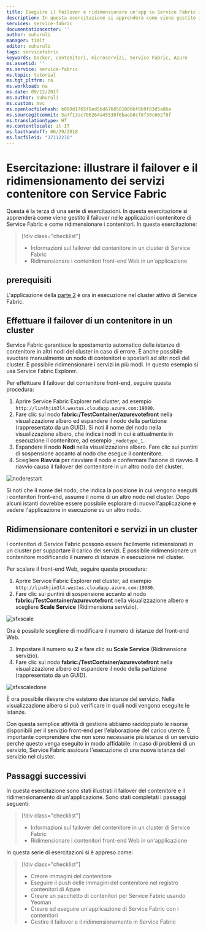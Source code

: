 ```yaml
---
title: Eseguire il failover e ridimensionare un'app su Service Fabric in Azire | Microsoft Docs
description: In questa esercitazione si apprenderà come viene gestito il failover di un'applicazione contenitore di Azure Service Fabric  e su come ridimensionare i contenitori e i servizi in esecuzione in un cluster.
services: service-fabric
documentationcenter: ''
author: suhuruli
manager: timlt
editor: suhuruli
tags: servicefabric
keywords: Docker, contenitori, microservizi, Service Fabric, Azure
ms.assetid: ''
ms.service: service-fabric
ms.topic: tutorial
ms.tgt_pltfrm: na
ms.workload: na
ms.date: 09/12/2017
ms.author: suhuruli
ms.custom: mvc
ms.openlocfilehash: b099d1765f0ed56d6768501086bf8b9f83d5a86a
ms.sourcegitcommit: 5a7f13ac706264a45538f6baeb8cf8f30c662f8f
ms.translationtype: HT
ms.contentlocale: it-IT
ms.lasthandoff: 06/29/2018
ms.locfileid: "37112270"
---
```

# <a name="tutorial-demonstrate-fail-over-and-scaling-of-container-services-with-service-fabric"></a>Esercitazione: illustrare il failover e il ridimensionamento dei servizi contenitore con Service Fabric

Questa è la terza di una serie di esercitazioni. In questa esercitazione si apprenderà come viene gestito il failover nelle applicazioni contenitore di Service Fabric e come ridimensionare i contenitori. In questa esercitazione:

> [!div class="checklist"]
> * Informazioni sul failover del contenitore in un cluster di Service Fabric
> * Ridimensionare i contenitori front-end Web in un'applicazione

## <a name="prerequisites"></a>prerequisiti

L'applicazione della [parte 2](service-fabric-tutorial-package-containers.md) è ora in esecuzione nel cluster attivo di Service Fabric.

## <a name="fail-over-a-container-in-a-cluster"></a>Effettuare il failover di un contenitore in un cluster

Service Fabric garantisce lo spostamento automatico delle istanze di contenitore in altri nodi del cluster in caso di errore. È anche possibile svuotare manualmente un nodo di contenitori e spostarli ad altri nodi del cluster. È possibile ridimensionare i servizi in più modi. In questo esempio si usa Service Fabric Explorer.

Per effettuare il failover del contenitore front-end, seguire questa procedura:

1. Aprire Service Fabric Explorer nel cluster, ad esempio `http://lin4hjim3l4.westus.cloudapp.azure.com:19080`.
2. Fare clic sul nodo **fabric:/TestContainer/azurevotefront** nella visualizzazione albero ed espandere il nodo della partizione (rappresentato da un GUID). Si noti il nome del nodo nella visualizzazione albero, che indica i nodi in cui è attualmente in esecuzione il contenitore, ad esempio `_nodetype_1`.
3. Espandere il nodo **Nodi** nella visualizzazione albero. Fare clic sui puntini di sospensione accanto al nodo che esegue il contenitore.
4. Scegliere **Riavvia** per riavviare il nodo e confermare l'azione di riavvio. Il riavvio causa il failover del contenitore in un altro nodo del cluster.

![noderestart][noderestart]

Si noti che il nome del nodo, che indica la posizione in cui vengono eseguiti i contenitori front-end, assume il nome di un altro nodo nel cluster. Dopo alcuni istanti dovrebbe essere possibile esplorare di nuovo l'applicazione e vedere l'applicazione in esecuzione su un altro nodo.

## <a name="scale-containers-and-services-in-a-cluster"></a>Ridimensionare contenitori e servizi in un cluster

I contenitori di Service Fabric possono essere facilmente ridimensionati in un cluster per supportare il carico dei servizi. È possibile ridimensionare un contenitore modificando il numero di istanze in esecuzione nel cluster.

Per scalare il front-end Web, seguire questa procedura:

1. Aprire Service Fabric Explorer nel cluster, ad esempio `http://lin4hjim3l4.westus.cloudapp.azure.com:19080`.
2. Fare clic sui puntini di sospensione accanto al nodo **fabric:/TestContainer/azurevotefront** nella visualizzazione albero e scegliere **Scale Service** (Ridimensiona servizio).

![sfxscale][sfxscale]

Ora è possibile scegliere di modificare il numero di istanze del front-end Web.

3. Impostare il numero su **2** e fare clic su **Scale Service** (Ridimensiona servizio).
4. Fare clic sul nodo **fabric:/TestContainer/azurevotefront** nella visualizzazione albero ed espandere il nodo della partizione (rappresentato da un GUID).

![sfxscaledone][sfxscaledone]

È ora possibile rilevare che esistono due istanze del servizio. Nella visualizzazione albero si può verificare in quali nodi vengono eseguite le istanze.

Con questa semplice attività di gestione abbiamo raddoppiato le risorse disponibili per il servizio front-end per l'elaborazione del carico utente. È importante comprendere che non sono necessarie più istanze di un servizio perché questo venga eseguito in modo affidabile. In caso di problemi di un servizio, Service Fabric assicura l'esecuzione di una nuova istanza del servizio nel cluster.

## <a name="next-steps"></a>Passaggi successivi

In questa esercitazione sono stati illustrati il failover del contenitore e il ridimensionamento di un'applicazione. Sono stati completati i passaggi seguenti:

> [!div class="checklist"]
> * Informazioni sul failover del contenitore in un cluster di Service Fabric
> * Ridimensionare i contenitori front-end Web in un'applicazione

In questa serie di esercitazioni si è appreso come:
> [!div class="checklist"]
> * Creare immagini del contenitore
> * Eseguire il push delle immagini del contenitore nel registro contenitori di Azure
> * Creare un pacchetto di contenitori per Service Fabric usando Yeoman
> * Creare ed eseguire un'applicazione di Service Fabric con i contenitori
> * Gestire il failover e il ridimensionamento in Service Fabric

[noderestart]: ./media/service-fabric-tutorial-containers-failover/containersfailovertutorialnoderestart.png
[sfxscale]: ./media/service-fabric-tutorial-containers-failover/containersfailovertutorialscale.png
[sfxscaledone]: ./media/service-fabric-tutorial-containers-failover/containersfailovertutorialscaledone.png